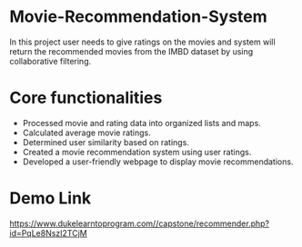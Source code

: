 # Movie-Recommendation-System
In this project user needs to give ratings on the movies and system will return the recommended movies from the IMBD dataset by using collaborative filtering.

# Core functionalities
- Processed movie and rating data into organized lists and maps.
- Calculated average movie ratings.
- Determined user similarity based on ratings.
- Created a movie recommendation system using user ratings.
- Developed a user-friendly webpage to display movie recommendations.

# Demo Link
https://www.dukelearntoprogram.com//capstone/recommender.php?id=PqLe8NszI2TCjM

